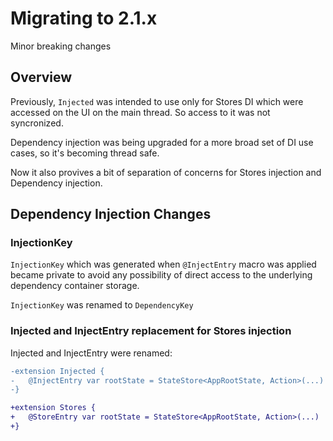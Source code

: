 # Migrating to 2.1.x
 
Minor breaking changes

## Overview

Previously, `Injected` was intended to use only for Stores DI which were accessed on the UI on the main thread. So access to it was not syncronized. 

Dependency injection was being upgraded for a more broad set of DI use cases, so it's becoming thread safe.

Now it also provives a bit of separation of concerns for Stores injection and Dependency injection.

## Dependency Injection Changes

### InjectionKey 

`InjectionKey` which was generated when `@InjectEntry` macro was applied became private to avoid any possibility of direct access to the underlying dependency container storage.

`InjectionKey` was renamed to `DependencyKey`


### Injected and InjectEntry replacement for Stores injection

Injected and InjectEntry were renamed:

```diff
-extension Injected {
-   @InjectEntry var rootState = StateStore<AppRootState, Action>(...)  
-}

+extension Stores {
+   @StoreEntry var rootState = StateStore<AppRootState, Action>(...) 
+}
```

